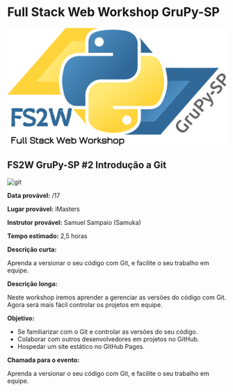# Full Stack Web Workshop GruPy-SP

![fs2w](img/fs2w.png)

## FS2W GruPy-SP #2 Introdução a Git

![git](https://www.embarcados.com.br/wp-content/uploads/2015/02/Git-Logo-2Color.png)

**Data provável:** /17

**Lugar provável:** iMasters

**Instrutor provável:**  Samuel Sampaio (Samuka)

**Tempo estimado:** 2,5 horas

**Descrição curta:**

Aprenda a versionar o seu código com Git, e facilite o seu trabalho em equipe.

**Descrição longa:**

Neste workshop iremos aprender a gerenciar as versões do código com Git. Agora será mais fácil controlar os projetos em equipe.

**Objetivo:**

* Se familiarizar com o Git e controlar as versões do seu código.
* Colaborar com outros desenvolvedores em projetos no GitHub.
* Hospedar um site estático no GitHub Pages.

**Chamada para o evento:**

Aprenda a versionar o seu código com Git, e facilite o seu trabalho em equipe.

